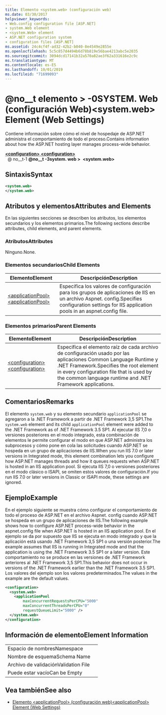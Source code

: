 ```yaml
---
title: Elemento <system.web> (configuración web)
ms.date: 03/30/2017
helpviewer_keywords:
- Web.config configuration file [ASP.NET]
- system.Web element
- <system.Web> element
- ASP.NET configuration system
- configuration files [ASP.NET]
ms.assetid: 24c4cf4f-ad32-42b2-b040-8e4549e2855e
ms.openlocfilehash: 5c5c857d4494b6d78b819e56bae4213abc5e2035
ms.sourcegitcommit: 3094dcd17141b32a570a82ae3f62a331616e2c9c
ms.translationtype: MT
ms.contentlocale: es-ES
ms.lasthandoff: 10/01/2019
ms.locfileid: "71699093"
---
```

# <a name="systemweb-element-web-settings"></a><span data-ttu-id="542f8-102">@no__t elemento > -0SYSTEM. Web (configuración Web)</span><span class="sxs-lookup"><span data-stu-id="542f8-102">\<system.web> Element (Web Settings)</span></span>
<span data-ttu-id="542f8-103">Contiene información sobre cómo el nivel de hospedaje de ASP.NET administra el comportamiento de todo el proceso.</span><span class="sxs-lookup"><span data-stu-id="542f8-103">Contains information about how the ASP.NET hosting layer manages process-wide behavior.</span></span>  
  
[<span data-ttu-id="542f8-104"> **\<configuration>** </span><span class="sxs-lookup"><span data-stu-id="542f8-104">**\<configuration>**</span></span>](../configuration-element.md)  
<span data-ttu-id="542f8-105">&nbsp; @ no__t-1 **@no__t -3system. web >**</span><span class="sxs-lookup"><span data-stu-id="542f8-105">&nbsp;&nbsp;**\<system.web>**</span></span>  
  
## <a name="syntax"></a><span data-ttu-id="542f8-106">Sintaxis</span><span class="sxs-lookup"><span data-stu-id="542f8-106">Syntax</span></span>  
  
```xml  
<system.web>  
</system.web>  
```  
  
## <a name="attributes-and-elements"></a><span data-ttu-id="542f8-107">Atributos y elementos</span><span class="sxs-lookup"><span data-stu-id="542f8-107">Attributes and Elements</span></span>  

<span data-ttu-id="542f8-108">En las siguientes secciones se describen los atributos, los elementos secundarios y los elementos primarios.</span><span class="sxs-lookup"><span data-stu-id="542f8-108">The following sections describe attributes, child elements, and parent elements.</span></span>  
  
### <a name="attributes"></a><span data-ttu-id="542f8-109">Atributos</span><span class="sxs-lookup"><span data-stu-id="542f8-109">Attributes</span></span>  

<span data-ttu-id="542f8-110">Ninguno.</span><span class="sxs-lookup"><span data-stu-id="542f8-110">None.</span></span>  
  
### <a name="child-elements"></a><span data-ttu-id="542f8-111">Elementos secundarios</span><span class="sxs-lookup"><span data-stu-id="542f8-111">Child Elements</span></span>  
  
|<span data-ttu-id="542f8-112">Elemento</span><span class="sxs-lookup"><span data-stu-id="542f8-112">Element</span></span>|<span data-ttu-id="542f8-113">Descripción</span><span class="sxs-lookup"><span data-stu-id="542f8-113">Description</span></span>|  
|-------------|-----------------|  
|[<span data-ttu-id="542f8-114">\<applicationPool></span><span class="sxs-lookup"><span data-stu-id="542f8-114">\<applicationPool></span></span>](applicationpool-element-web-settings.md)|<span data-ttu-id="542f8-115">Especifica los valores de configuración para los grupos de aplicaciones de IIS en un archivo Aspnet. config.</span><span class="sxs-lookup"><span data-stu-id="542f8-115">Specifies configuration settings for IIS application pools in an aspnet.config file.</span></span>|  
  
### <a name="parent-elements"></a><span data-ttu-id="542f8-116">Elementos primarios</span><span class="sxs-lookup"><span data-stu-id="542f8-116">Parent Elements</span></span>  
  
|<span data-ttu-id="542f8-117">Elemento</span><span class="sxs-lookup"><span data-stu-id="542f8-117">Element</span></span>|<span data-ttu-id="542f8-118">Descripción</span><span class="sxs-lookup"><span data-stu-id="542f8-118">Description</span></span>|  
|-------------|-----------------|  
|[<span data-ttu-id="542f8-119">\<configuration></span><span class="sxs-lookup"><span data-stu-id="542f8-119">\<configuration></span></span>](../configuration-element.md)|<span data-ttu-id="542f8-120">Especifica el elemento raíz de cada archivo de configuración usado por las aplicaciones Common Language Runtime y .NET Framework.</span><span class="sxs-lookup"><span data-stu-id="542f8-120">Specifies the root element in every configuration file that is used by the common language runtime and .NET Framework applications.</span></span>|  
  
## <a name="remarks"></a><span data-ttu-id="542f8-121">Comentarios</span><span class="sxs-lookup"><span data-stu-id="542f8-121">Remarks</span></span>  

<span data-ttu-id="542f8-122">El elemento `system.web` y su elemento secundario `applicationPool` se agregaron a la .NET Framework a partir de .NET Framework 3,5 SP1.</span><span class="sxs-lookup"><span data-stu-id="542f8-122">The `system.web` element and its child `applicationPool` element were added to the .NET Framework as of .NET Framework 3.5 SP1.</span></span> <span data-ttu-id="542f8-123">Al ejecutar IIS 7,0 o versiones posteriores en el modo integrado, esta combinación de elementos le permite configurar el modo en que ASP.NET administra los subprocesos y cómo pone en cola las solicitudes cuando ASP.NET se hospeda en un grupo de aplicaciones de IIS.</span><span class="sxs-lookup"><span data-stu-id="542f8-123">When you run IIS 7.0 or later versions in Integrated mode, this element combination lets you configure how ASP.NET manages threads and how it queues requests when ASP.NET is hosted in an IIS application pool.</span></span> <span data-ttu-id="542f8-124">Si ejecuta IIS 7,0 o versiones posteriores en el modo clásico o ISAPI, se omiten estos valores de configuración.</span><span class="sxs-lookup"><span data-stu-id="542f8-124">If you run IIS 7.0 or later versions in Classic or ISAPI mode, these settings are ignored.</span></span>  
  
## <a name="example"></a><span data-ttu-id="542f8-125">Ejemplo</span><span class="sxs-lookup"><span data-stu-id="542f8-125">Example</span></span>  

<span data-ttu-id="542f8-126">En el ejemplo siguiente se muestra cómo configurar el comportamiento de todo el proceso de ASP.NET en el archivo Aspnet. config cuando ASP.NET se hospeda en un grupo de aplicaciones de IIS.</span><span class="sxs-lookup"><span data-stu-id="542f8-126">The following example shows how to configure ASP.NET process-wide behavior in the aspnet.config file when ASP.NET is hosted in an IIS application pool.</span></span> <span data-ttu-id="542f8-127">En el ejemplo se da por supuesto que IIS se ejecuta en modo integrado y que la aplicación está usando .NET Framework 3,5 SP1 o una versión posterior.</span><span class="sxs-lookup"><span data-stu-id="542f8-127">The example assumes that IIS is running in Integrated mode and that the application is using the .NET Framework 3.5 SP1 or a later version.</span></span> <span data-ttu-id="542f8-128">Este comportamiento no se produce en las versiones de .NET Framework anteriores al .NET Framework 3,5 SP1.</span><span class="sxs-lookup"><span data-stu-id="542f8-128">This behavior does not occur in versions of the .NET Framework earlier than the .NET Framework 3.5 SP1.</span></span> <span data-ttu-id="542f8-129">Los valores del ejemplo son los valores predeterminados.</span><span class="sxs-lookup"><span data-stu-id="542f8-129">The values in the example are the default values.</span></span>  
  
```xml  
<configuration>  
  <system.web>  
    <applicationPool   
        maxConcurrentRequestsPerCPU="5000"   
        maxConcurrentThreadsPerCPU="0"   
        requestQueueLimit="5000" />  
  </system.web>  
</configuration>  
```  
  
## <a name="element-information"></a><span data-ttu-id="542f8-130">Información de elemento</span><span class="sxs-lookup"><span data-stu-id="542f8-130">Element Information</span></span>  
  
|||  
|-|-|  
|<span data-ttu-id="542f8-131">Espacio de nombres</span><span class="sxs-lookup"><span data-stu-id="542f8-131">Namespace</span></span>||  
|<span data-ttu-id="542f8-132">Nombre de esquema</span><span class="sxs-lookup"><span data-stu-id="542f8-132">Schema Name</span></span>||  
|<span data-ttu-id="542f8-133">Archivo de validación</span><span class="sxs-lookup"><span data-stu-id="542f8-133">Validation File</span></span>||  
|<span data-ttu-id="542f8-134">Puede estar vacío</span><span class="sxs-lookup"><span data-stu-id="542f8-134">Can be Empty</span></span>||  
  
## <a name="see-also"></a><span data-ttu-id="542f8-135">Vea también</span><span class="sxs-lookup"><span data-stu-id="542f8-135">See also</span></span>

- [<span data-ttu-id="542f8-136">Elemento \<applicationPool> (configuración web)</span><span class="sxs-lookup"><span data-stu-id="542f8-136">\<applicationPool> Element (Web Settings)</span></span>](applicationpool-element-web-settings.md)
